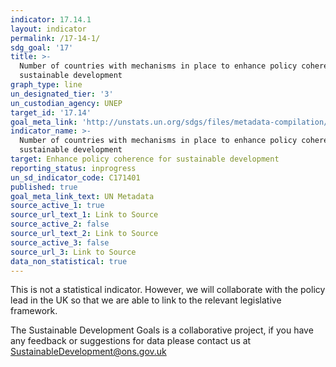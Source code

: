 ```yaml
---
indicator: 17.14.1
layout: indicator
permalink: /17-14-1/
sdg_goal: '17'
title: >-
  Number of countries with mechanisms in place to enhance policy coherence of
  sustainable development
graph_type: line
un_designated_tier: '3'
un_custodian_agency: UNEP
target_id: '17.14'
goal_meta_link: 'http://unstats.un.org/sdgs/files/metadata-compilation/Metadata-Goal-17.pdf'
indicator_name: >-
  Number of countries with mechanisms in place to enhance policy coherence of
  sustainable development
target: Enhance policy coherence for sustainable development
reporting_status: inprogress
un_sd_indicator_code: C171401
published: true
goal_meta_link_text: UN Metadata
source_active_1: true
source_url_text_1: Link to Source
source_active_2: false
source_url_text_2: Link to Source
source_active_3: false
source_url_3: Link to Source
data_non_statistical: true
---
```



This is not a statistical indicator. However, we will collaborate with the policy lead in the UK so that we are able to link to the relevant legislative framework.

The Sustainable Development Goals is a collaborative project, if you have any feedback or suggestions for data please contact us at <SustainableDevelopment@ons.gov.uk>  
